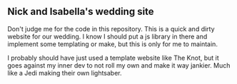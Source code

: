 ## Nick and Isabella's wedding site

  Don't judge me for the code in this repository. This is a quick and dirty website for our wedding. I know I should put a js library in there and implement some templating or make, but this is only for me to maintain. 

I probably should have just used a template website like The Knot, but it goes against my inner dev to not roll my own and make it way jankier. Much like a Jedi making their own lightsaber. 
